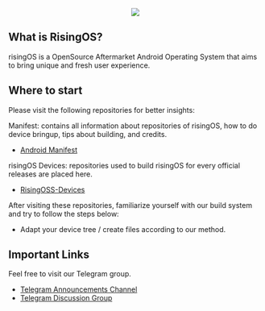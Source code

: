 <p align="center">
<img src="https://github.com/RisingTechOSS/android/blob/fifteen/risingOS_banner.png">
</p>

What is RisingOS?
---------------
risingOS is a OpenSource Aftermarket Android Operating System that aims to bring unique and fresh user experience.

Where to start
---------------

Please visit the following repositories for better insights:

Manifest: contains all information about repositories of risingOS, how to do device bringup, tips about building, and credits.
- [Android Manifest](https://github.com/RisingTechOSS/android)

risingOS Devices: repositories used to build risingOS for every official releases are placed here.
- [RisingOSS-Devices](https://github.com/RisingOSS-devices)

After visiting these repositories, familiarize yourself with our build system and try to follow the steps below:

- Adapt your device tree / create files according to our method.

Important Links
---------------

Feel free to visit our Telegram group.

- [Telegram Announcements Channel](https://t.me/risingOS_News)
- [Telegram Discussion Group](https://t.me/risingOSG)
